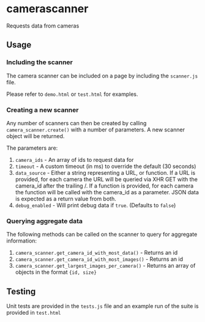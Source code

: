 # camerascanner
Requests data from cameras

## Usage
### Including the scanner
The camera scanner can be included on a page by including the `scanner.js` file.

Please refer to `demo.html` or `test.html` for examples.

### Creating a new scanner
Any number of scanners can then be created by calling `camera_scanner.create()` with a number of parameters. A new scanner object will be returned.

The parameters are:
1. `camera_ids` - An array of ids to request data for
2. `timeout` - A custom timeout (in ms) to override the default (30 seconds)
3. `data_source` - Either a string representing a URL, or function. If a URL is provided, for each camera the URL will be queried via XHR GET with the camera_id after the trailing /. If a function is provided, for each camera the function will be called with the camera_id as a parameter. JSON data is expected as a return value from both.
4. `debug_enabled` - Will print debug data if `true`. (Defaults to `false`)

### Querying aggregate data
The following methods can be called on the scanner to query for aggregate information:
1. `camera_scanner.get_camera_id_with_most_data()` - Returns an id
2. `camera_scanner.get_camera_id_with_most_images()` - Returns an id
3. `camera_scanner.get_largest_images_per_camera()` - Returns an array of objects in the format `{id, size}`

## Testing
Unit tests are provided in the `tests.js` file and an example run of the suite is provided in `test.html`
